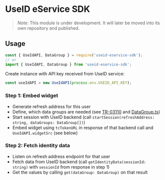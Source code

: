# UseID eService SDK

> *Note*: This module is under development. It will later be moved into its own repository and published.

## Usage

```javascript
const { UseIdAPI, DataGroup } = require('useid-eservice-sdk');
// or
import { UseIdAPI, DataGroup } from 'useid-eservice-sdk';
```

Create instance with API key received from UseID service:
```javascript
const useIdAPI = new UseIdAPI(process.env.USEID_API_KEY);
```

### Step 1: Embed widget

* Generate refresh address for this user
* Define, which data groups are needed (see [TR-03110](https://www.bsi.bund.de/SharedDocs/Downloads/EN/BSI/Publications/TechGuidelines/TR03110/BSI_TR-03110_Part-4_V2-2.pdf) and [DataGroup.ts](src/DataGroup.ts))
* Start session with UseID backend (call `startSession(refreshAddress: string, dataGroups: DataGroup[])`)
* Embed widget using `tcTokenURL` in response of that backend call and `UseIdAPI.widgetSrc` (see below)

### Step 2: Fetch identity data

* Listen on refresh address endpoint for that user
* Fetch data from UseID backend (call `getIdentityData(sessionId: string)` with `sessionId` from response in step 1)
* Get the values by calling `get(dataGroup: DataGroup)` on that result

